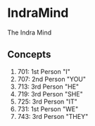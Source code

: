 # IndraMind
The Indra Mind

## Concepts
1. 701: 1st Person "I"
2. 707: 2nd Person "YOU"
3. 713: 3rd Person "HE"
4. 719: 3rd Person "SHE"
5. 725: 3rd Person "IT"
6. 731: 1st Person "WE"
7. 743: 3rd Person "THEY"
